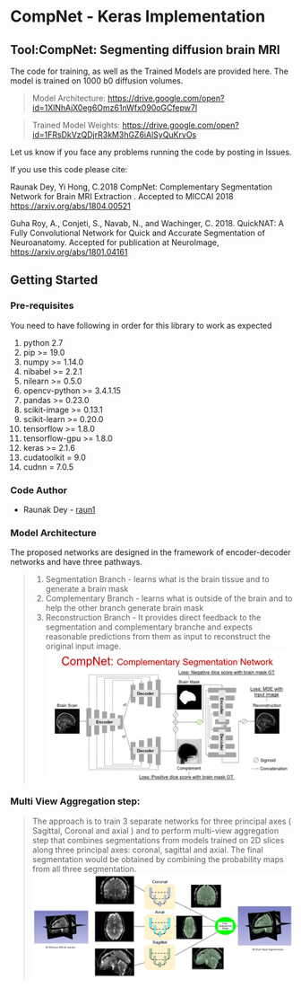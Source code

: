 # CompNet - Keras Implementation

## Tool:CompNet: Segmenting diffusion brain MRI

The code for training, as well as the Trained Models are provided here.
The model is trained on 1000 b0 diffusion volumes.

> Model Architecture: https://drive.google.com/open?id=1XlNhAjX0eg6Omz61nWfx090oGCfepw7l

> Trained Model Weights: https://drive.google.com/open?id=1FRsDkVzQDjrR3kM3hGZ6iAlSyQuKrvOs

Let us know if you face any problems running the code by posting in Issues.

If you use this code please cite:

Raunak Dey, Yi Hong, C.2018 CompNet: Complementary Segmentation Network for Brain MRI Extraction . Accepted to MICCAI 2018 https://arxiv.org/abs/1804.00521

Guha Roy, A., Conjeti, S., Navab, N., and Wachinger, C. 2018. QuickNAT: A Fully Convolutional Network for Quick and Accurate Segmentation of Neuroanatomy. Accepted for publication at NeuroImage, https://arxiv.org/abs/1801.04161

## Getting Started

### Pre-requisites

You need to have following in order for this library to work as expected

1)  python 2.7
2)  pip >= 19.0
3)  numpy >= 1.14.0
4)  nibabel >= 2.2.1
5)  nilearn >= 0.5.0
6)  opencv-python >= 3.4.1.15
7)  pandas >= 0.23.0
8)  scikit-image >= 0.13.1
9)  scikit-learn >= 0.20.0
10) tensorflow >= 1.8.0
11) tensorflow-gpu >= 1.8.0
12) keras >= 2.1.6
13) cudatoolkit = 9.0
14) cudnn = 7.0.5

### Code Author
* Raunak Dey - [raun1](https://github.com/raun1)
### Model Architecture
The proposed networks are designed in the framework of encoder-decoder networks and have three pathways.
> 1) Segmentation Branch - learns what is the brain tissue and to generate a brain mask 
> 2) Complementary Branch - learns what is outside of the brain and to help the other
branch generate brain mask
> 3) Reconstruction Branch - It provides direct feedback to the segmentation and
complementary branche and expects reasonable predictions from them as input to reconstruct the original input image.
![Screenshot](https://github.com/SenthilCaesar/CNN-Brain-MRI-Segmentation/blob/master/CompNet%20Arch.png)


### Multi View Aggregation step:
> The approach is to train 3 separate networks for three principal axes ( Sagittal, Coronal and axial ) and 
to perform multi-view aggregation step that combines segmentations from models trained on 2D slices along three principal axes: coronal, sagittal and axial. The final segmentation would be obtained by combining the probability maps from all three segmentation.
![Screenshot](https://github.com/SenthilCaesar/CNN-Brain-MRI-Segmentation/blob/master/Multiview.png)
